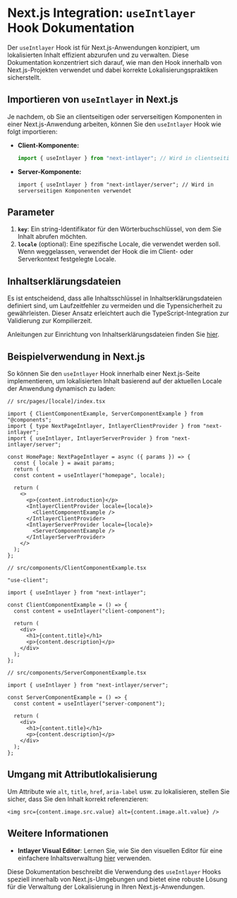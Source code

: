 # Next.js Integration: `useIntlayer` Hook Dokumentation

Der `useIntlayer` Hook ist für Next.js-Anwendungen konzipiert, um lokalisierten Inhalt effizient abzurufen und zu verwalten. Diese Dokumentation konzentriert sich darauf, wie man den Hook innerhalb von Next.js-Projekten verwendet und dabei korrekte Lokalisierungspraktiken sicherstellt.

## Importieren von `useIntlayer` in Next.js

Je nachdem, ob Sie an clientseitigen oder serverseitigen Komponenten in einer Next.js-Anwendung arbeiten, können Sie den `useIntlayer` Hook wie folgt importieren:

- **Client-Komponente:**

  ```javascript
  import { useIntlayer } from "next-intlayer"; // Wird in clientseitigen Komponenten verwendet
  ```

- **Server-Komponente:**

  ```tsx
  import { useIntlayer } from "next-intlayer/server"; // Wird in serverseitigen Komponenten verwendet
  ```

## Parameter

1. **`key`**: Ein string-Identifikator für den Wörterbuchschlüssel, von dem Sie Inhalt abrufen möchten.
2. **`locale`** (optional): Eine spezifische Locale, die verwendet werden soll. Wenn weggelassen, verwendet der Hook die im Client- oder Serverkontext festgelegte Locale.

## Inhaltserklärungsdateien

Es ist entscheidend, dass alle Inhaltsschlüssel in Inhaltserklärungsdateien definiert sind, um Laufzeitfehler zu vermeiden und die Typensicherheit zu gewährleisten. Dieser Ansatz erleichtert auch die TypeScript-Integration zur Validierung zur Kompilierzeit.

Anleitungen zur Einrichtung von Inhaltserklärungsdateien finden Sie [hier](https://github.com/aymericzip/intlayer/blob/main/docs/de/content_declaration/get_started.md).

## Beispielverwendung in Next.js

So können Sie den `useIntlayer` Hook innerhalb einer Next.js-Seite implementieren, um lokalisierten Inhalt basierend auf der aktuellen Locale der Anwendung dynamisch zu laden:

```tsx
// src/pages/[locale]/index.tsx

import { ClientComponentExample, ServerComponentExample } from "@components";
import { type NextPageIntlayer, IntlayerClientProvider } from "next-intlayer";
import { useIntlayer, IntlayerServerProvider } from "next-intlayer/server";

const HomePage: NextPageIntlayer = async ({ params }) => {
  const { locale } = await params;
  return (
  const content = useIntlayer("homepage", locale);

  return (
    <>
      <p>{content.introduction}</p>
      <IntlayerClientProvider locale={locale}>
        <ClientComponentExample />
      </IntlayerClientProvider>
      <IntlayerServerProvider locale={locale}>
        <ServerComponentExample />
      </IntlayerServerProvider>
    </>
  );
};
```

```tsx
// src/components/ClientComponentExample.tsx

"use-client";

import { useIntlayer } from "next-intlayer";

const ClientComponentExample = () => {
  const content = useIntlayer("client-component");

  return (
    <div>
      <h1>{content.title}</h1>
      <p>{content.description}</p>
    </div>
  );
};
```

```tsx
// src/components/ServerComponentExample.tsx

import { useIntlayer } from "next-intlayer/server";

const ServerComponentExample = () => {
  const content = useIntlayer("server-component");

  return (
    <div>
      <h1>{content.title}</h1>
      <p>{content.description}</p>
    </div>
  );
};
```

## Umgang mit Attributlokalisierung

Um Attribute wie `alt`, `title`, `href`, `aria-label` usw. zu lokalisieren, stellen Sie sicher, dass Sie den Inhalt korrekt referenzieren:

```tsx
<img src={content.image.src.value} alt={content.image.alt.value} />
```

## Weitere Informationen

- **Intlayer Visual Editor**: Lernen Sie, wie Sie den visuellen Editor für eine einfachere Inhaltsverwaltung [hier](https://github.com/aymericzip/intlayer/blob/main/docs/de/intlayer_editor.md) verwenden.

Diese Dokumentation beschreibt die Verwendung des `useIntlayer` Hooks speziell innerhalb von Next.js-Umgebungen und bietet eine robuste Lösung für die Verwaltung der Lokalisierung in Ihren Next.js-Anwendungen.
